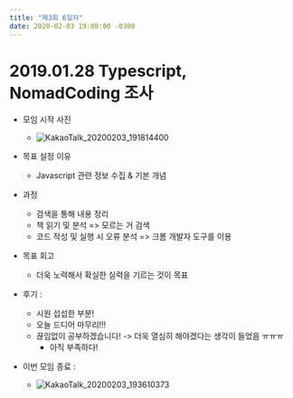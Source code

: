 ```yaml
---
title: "제3회 6일차"
date: 2020-02-03 19:00:00 -0300
---
```


# 2019.01.28 Typescript, NomadCoding 조사

- 모임 시작 사진

  - ![KakaoTalk_20200203_191814400](https://user-images.githubusercontent.com/11308147/73651334-90343c00-46c7-11ea-9954-cfacfc0d8803.jpg)

- 목표 설정 이유

  - Javascript 관련 정보 수집 & 기본 개념

* 과정

  - 검색을 통해 내용 정리
  - 책 읽기 및 분석 => 모르는 거 검색
  - 코드 작성 및 실행 시 오류 분석 => 크롬 개발자 도구를 이용

* 목표 회고

  - 더욱 노력해서 확실한 실력을 기르는 것이 목표

* 후기 :

  - 시원 섭섭한 부분!
  - 오늘 드디어 마무리!!!
  - 끊임없이 공부하겠습니다! -> 더욱 열심히 해야겠다는 생각이 들었음 ㅠㅠㅠ
    - 아직 부족하다!

* 이번 모임 종료 :
  - ![KakaoTalk_20200203_193610373](https://user-images.githubusercontent.com/11308147/73651335-91656900-46c7-11ea-88e0-f8247ae79f5b.jpg)
